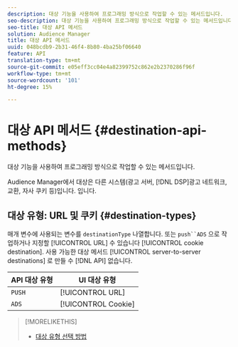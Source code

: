 ```yaml
---
description: 대상 기능을 사용하여 프로그래밍 방식으로 작업할 수 있는 메서드입니다.
seo-description: 대상 기능을 사용하여 프로그래밍 방식으로 작업할 수 있는 메서드입니다.
seo-title: 대상 API 메서드
solution: Audience Manager
title: 대상 API 메서드
uuid: 048bcdb9-2b31-46f4-8b80-4ba25bf06640
feature: API
translation-type: tm+mt
source-git-commit: e05eff3cc04e4a82399752c862e2b2370286f96f
workflow-type: tm+mt
source-wordcount: '101'
ht-degree: 15%

---
```



# 대상 API 메서드 {#destination-api-methods}

대상 기능을 사용하여 프로그래밍 방식으로 작업할 수 있는 메서드입니다.

<!-- c_destinations_api.xml -->

Audience Manager에서 대상은 다른 시스템(광고 서버, [!DNL DSP]광고 네트워크, 교환, 자사 쿠키 등)입니다. 입니다.

## 대상 유형: URL 및 쿠키 {#destination-types}

매개 변수에 사용되는 변수를 `destinationType` 나열합니다. 또는 `push``ADS` 으로 작업하거나 지정할 [!UICONTROL URL] 수 있습니다 [!UICONTROL cookie destination]. 사용 가능한 대상 메서드 [!UICONTROL server-to-server destinations] 로 만들 수 [!DNL API] 없습니다.

<!-- r_destination_types.xml -->

| API 대상 유형 | UI 대상 유형 |
|---|---|
| `PUSH` | [!UICONTROL URL] |
| `ADS` | [!UICONTROL Cookie] |

>[!MORELIKETHIS]
>
>* [대상 유형 선택 방법](../../../features/destinations/destinations.md)

